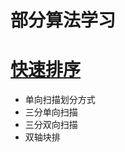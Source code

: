 # 部分算法学习

# [快速排序](https://github.com/103style/Algorithms/blob/master/QuickSort.java)
  * 单向扫描划分方式
  * 三分单向扫描
  * 三分双向扫描
  * 双轴块排 
